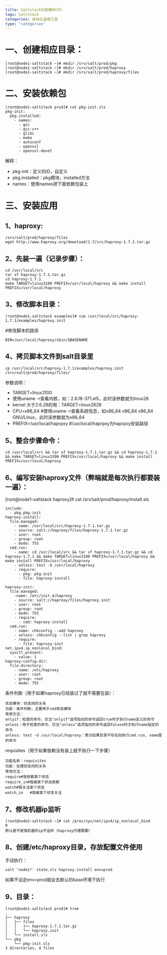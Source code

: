 ```yaml
---
title: Saltstack功能模块(9)
tags: Saltstack
categories: 自动化运维工具
type: "categories"
---
```

 
# 一、创建相应目录： #

    [root@node1-saltstack ~]# mkdir /srv/salt/prod/pkg
    [root@node1-saltstack ~]# mkdir /srv/salt/prod/haproxy
    [root@node1-saltstack ~]# mkdir /srv/salt/prod/haproxy/files


# 二、安装依赖包 #

    [root@node1-saltstack prod]# cat pkg-init.sls
    pkg-init:
      pkg.installed:
	    - names:
	      - gcc
	      - gcc-c++
	      - glibc
	      - make
	      - autoconf
	      - openssl
	      - openssl-devel

解释：

- pkg-init：定义的ID，自定义 
- pkg.installed：pkg模块，installed方法
- names：使用names把下面依赖包装上


# 三、安装应用 #

## 1、haproxy: ##

    /srv/salt/prod/haproxy/files
    wget http://www.haproxy.org/download/1.7/src/haproxy-1.7.1.tar.gz

## 2、先装一遍（记录步骤）： ##

    cd /usr/local/src
    tar xf haproxy-1.7.1.tar.gz
    cd haproxy-1.7.1
    make TARGET=linux3100 PREFIX=/usr/local/haproxy && make install PREFIX=/usr/local/haproxy

## 3、修改脚本目录： ##

    [root@node1-saltstack examples]# vim /usr/local/src/haproxy-1.7.1/examples/haproxy.init

#修改脚本的路径

    BIN=/usr/local/haproxy/sbin/$BASENAME

## 4、拷贝脚本文件到salt目录里 ##
    cp /usr/local/src/haproxy-1.7.1/examples/haproxy.init /srv/salt/prod/haproxy/files/

参数说明：

- TARGET=linux3100
- 使用uname -r查看内核，如：2.6.18-371.el5，此时该参数就为linux26
- kernel 大于2.6.28的用：TARGET=linux2628
- CPU=x86_64   #使用uname -r查看系统信息，如x86_64 x86_64 x86_64 GNU/Linux，此时该参数就为x86_64
- PREFIX=/usr/local/haprpxy   #/usr/local/haprpxy为haprpxy安装路径

## 5、整合步骤命令： ##

    cd /usr/local/src && tar xf haproxy-1.7.1.tar.gz && cd haproxy-1.7.1 && make TARGET=linux3100 PREFIX=/usr/local/haproxy && make install PREFIX=/usr/local/haproxy


## 6、编写安装haproxy文件（弊端就是每次执行都要装一遍）： ##

[root@node1-saltstack haproxy]# cat /srv/salt/prod/haproxy/install.sls

```
include:
  - pkg.pkg-init
haproxy-install:
  file.managed:
    - name: /usr/local/src/haproxy-1.7.1.tar.gz
    - source: salt://haproxy/files/haproxy-1.7.1.tar.gz
    - user: root
    - group: root
    - mode: 755
  cmd.run:
    - name: cd /usr/local/src && tar xf haproxy-1.7.1.tar.gz && cd haproxy-1.7.1 && make TARGET=linux3100 PREFIX=/usr/local/haproxy && make install PREFIX=/usr/local/haproxy
    - unless: test -d /usr/local/haproxy
    - require:
      - pkg: pkg-init
      - file: haproxy-install

haproxy-init:
  file.managed:
    -name: /etc/init.d/haproxy
    - source: salt://haproxy/files/haproxy.init
    - user: root
    - group: root
    - mode: 755
    - require:
      - cmd: haproxy-install
  cmd.run:
    - name: chkconfig --add haproxy
    - unless: chkconfig --list | grep haproxy
    - require:
      - file: haproxy-init 
net.ipv4.ip_nonlocal_bind:
  sysctl.present:
    - value: 1
haproxy-config-dir:
  file.directory:
    - name: /etc/haproxy
    - user: root
    - group: root
    - mode: 755
```

条件判断（用于如果haproxy已经装过了就不需要在装）：

    状态模块：状态间的关系
    功能：条件判断，主要用于cmd状态模块
    常用方法：
    onlyif：检查的命令，仅当"onlyif"选项指向的命令返回true时才执行name定义的命令
    unless：用于检查的命令，仅当"unless"选项指向的命令返回falase时才执行name指定的命令
    unless: test -d /usr/local/haproxy：表示如果目录不存在则执行cmd.run, name里的命令


requisites（用于如果依赖没有装上就不执行一下步骤）

    功能名称：requisites
    功能：处理状态间的关系
    常用方法：
    require#我依赖某个状态
    require_in#我被某个状态依赖
    watch#我关注某个状态
    watch_in   #我被某个状态关注



## 7、修改机器ip监听 ##

    [root@node2-saltstack ~]# cat /proc/sys/net/ipv4/ip_nonlocal_bind 
    0
    默认是不是我机器的ip不监听（haproxy代理需要）

## 8、创建/etc/haproxy目录，存放配置文件使用 ##

手动执行：

    salt 'node1*' state.sls haproxy.install env=prod

如果不设定env=prod就会去默认的base环境下执行


## 9、目录： ##

```
[root@node1-saltstack prod]# tree
.
├── haproxy
│   ├── files
│   │   ├── haproxy-1.7.1.tar.gz
│   │   └── haproxy.init
│   └── install.sls
└── pkg
    └── pkg-init.sls
3 directories, 4 files
```
